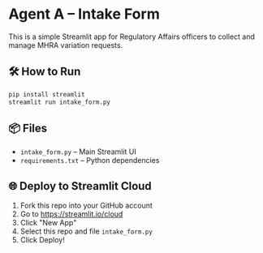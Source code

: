 # Agent A – Intake Form

This is a simple Streamlit app for Regulatory Affairs officers to collect and manage MHRA variation requests.

## 🛠️ How to Run

```bash
pip install streamlit
streamlit run intake_form.py
```

## 📦 Files

- `intake_form.py` – Main Streamlit UI
- `requirements.txt` – Python dependencies

## 🌐 Deploy to Streamlit Cloud

1. Fork this repo into your GitHub account
2. Go to https://streamlit.io/cloud
3. Click "New App"
4. Select this repo and file `intake_form.py`
5. Click Deploy!